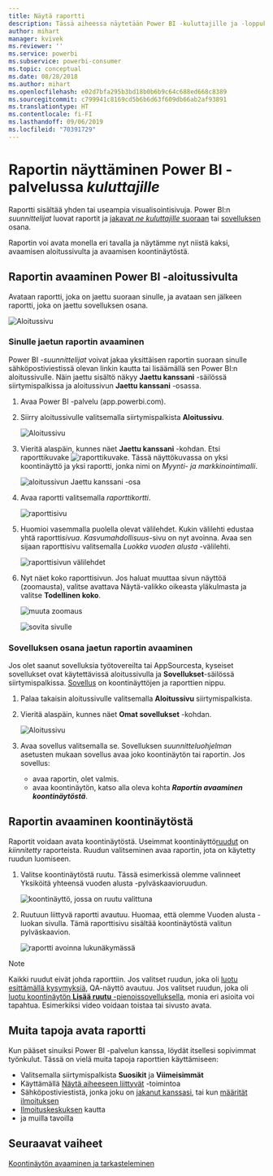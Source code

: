 ```yaml
---
title: Näytä raportti
description: Tässä aiheessa näytetään Power BI -kuluttajille ja -loppukäyttäjille, kuinka Power BI -raportti avataan ja näytetään.
author: mihart
manager: kvivek
ms.reviewer: ''
ms.service: powerbi
ms.subservice: powerbi-consumer
ms.topic: conceptual
ms.date: 08/28/2018
ms.author: mihart
ms.openlocfilehash: e02d7bfa295b3bd18b0b6b9c64c688ed668c8389
ms.sourcegitcommit: c799941c8169cd5b6b6d63f609db66ab2af93891
ms.translationtype: HT
ms.contentlocale: fi-FI
ms.lasthandoff: 09/06/2019
ms.locfileid: "70391729"
---
```

# <a name="view-a-report-in-the-power-bi-service-for-consumers"></a>Raportin näyttäminen Power BI -palvelussa *kuluttajille*
Raportti sisältää yhden tai useampia visualisointisivuja. Power BI:n *suunnittelijat* luovat raportit ja [jakavat *ne kuluttajille* suoraan](end-user-shared-with-me.md) tai [sovelluksen](end-user-apps.md) osana. 

Raportin voi avata monella eri tavalla ja näytämme nyt niistä kaksi, avaamisen aloitussivulta ja avaamisen koontinäytöstä. 

<!-- add art-->


## <a name="open-a-report-from-power-bi-home"></a>Raportin avaaminen Power BI -aloitussivulta
Avataan raportti, joka on jaettu suoraan sinulle, ja avataan sen jälkeen raportti, joka on jaettu sovelluksen osana.

   ![Aloitussivu](./media/end-user-report-open/power-bi-home-canvas.png)

### <a name="open-a-report-that-has-been-shared-with-you"></a>Sinulle jaetun raportin avaaminen
Power BI -*suunnittelijat* voivat jakaa yksittäisen raportin suoraan sinulle sähköpostiviestissä olevan linkin kautta tai lisäämällä sen Power BI:n aloitussivulle. Näin jaettu sisältö näkyy **Jaettu kanssani** -säilössä siirtymispalkissa ja aloitussivun **Jaettu kanssani** -osassa.

1. Avaa Power BI -palvelu (app.powerbi.com).

2. Siirry aloitussivulle valitsemalla siirtymispalkista **Aloitussivu**.  

   ![Aloitussivu](./media/end-user-report-open/power-bi-select-home-new.png)
   
3. Vieritä alaspäin, kunnes näet **Jaettu kanssani** -kohdan. Etsi raporttikuvake ![raporttikuvake](./media/end-user-report-open/power-bi-report-icon.png). Tässä näyttökuvassa on yksi koontinäyttö ja yksi raportti, jonka nimi on *Myynti- ja markkinointimalli*. 
   
   ![aloitussivun Jaettu kanssani -osa](./media/end-user-report-open/power-bi-shared-new.png)

4. Avaa raportti valitsemalla *raporttikortti*.

   ![raporttisivu](./media/end-user-report-open/power-bi-open.png)

5. Huomioi vasemmalla puolella olevat välilehdet.  Kukin välilehti edustaa yhtä raportti*sivua*. *Kasvumahdollisuus*-sivu on nyt avoinna. Avaa sen sijaan raporttisivu valitsemalla *Luokka vuoden alusta* -välilehti. 

   ![raporttisivun välilehdet](./media/end-user-report-open/power-bi-ytd.png)

6. Nyt näet koko raporttisivun. Jos haluat muuttaa sivun näyttöä (zoomausta), valitse avattava Näytä-valikko oikeasta yläkulmasta ja valitse **Todellinen koko**.

   ![muuta zoomaus](./media/end-user-report-open/power-bi-fit-new.png)

   ![sovita sivulle](./media/end-user-report-open/power-bi-actual.png)

### <a name="open-a-report-that-is-part-of-an-app"></a>Sovelluksen osana jaetun raportin avaaminen
Jos olet saanut sovelluksia työtovereilta tai AppSourcesta, kyseiset sovellukset ovat käytettävissä aloitussivulla ja **Sovellukset**-säilössä siirtymispalkissa. [Sovellus](end-user-apps.md) on koontinäyttöjen ja raporttien nippu.

1. Palaa takaisin aloitussivulle valitsemalla **Aloitussivu** siirtymispalkista.

7. Vieritä alaspäin, kunnes näet **Omat sovellukset** -kohdan.

   ![Aloitussivu](./media/end-user-report-open/power-bi-my-apps.png)

8. Avaa sovellus valitsemalla se. Sovelluksen *suunnitteluohjelman* asetusten mukaan sovellus avaa joko koontinäytön tai raportin. Jos sovellus:
    - avaa raportin, olet valmis.
    - avaa koontinäytön, katso alla oleva kohta ***Raportin avaaminen koontinäytöstä***.


## <a name="open-a-report-from-a-dashboard"></a>Raportin avaaminen koontinäytöstä
Raportit voidaan avata koontinäytöstä. Useimmat koontinäyttö[ruudut](end-user-tiles.md) on *kiinnitetty* raporteista. Ruudun valitseminen avaa raportin, jota on käytetty ruudun luomiseen. 

1. Valitse koontinäytöstä ruutu. Tässä esimerkissä olemme valinneet Yksiköitä yhteensä vuoden alusta -pylväskaavioruudun.

    ![koontinäyttö, jossa on ruutu valittuna](./media/end-user-report-open/power-bi-dashboard.png)

2.  Ruutuun liittyvä raportti avautuu. Huomaa, että olemme Vuoden alusta -luokan sivulla. Tämä raporttisivu sisältää koontinäytöstä valitun pylväskaavion.

    ![raportti avoinna lukunäkymässä](./media/end-user-report-open/power-bi-report-tabs.png)

> [!NOTE]
> Kaikki ruudut eivät johda raporttiin. Jos valitset ruudun, joka oli [luotu esittämällä kysymyksiä](end-user-q-and-a.md), QA-näyttö avautuu. Jos valitset ruudun, joka oli [luotu koontinäytön **Lisää ruutu** -pienoissovelluksella](../service-dashboard-add-widget.md), monia eri asioita voi tapahtua. Esimerkiksi video voidaan toistaa tai sivusto avata.  


##  <a name="still-more-ways-to-open-a-report"></a>Muita tapoja avata raportti
Kun pääset sinuiksi Power BI -palvelun kanssa, löydät itsellesi sopivimmat työnkulut. Tässä on vielä muita tapoja raporttien käyttämiseen:
- Valitsemalla siirtymispalkista **Suosikit** ja **Viimeisimmät**    
- Käyttämällä [Näytä aiheeseen liittyvät](end-user-related.md) -toimintoa    
- Sähköpostiviestistä, jonka joku on [jakanut kanssasi](../service-share-reports.md), tai kun [määrität ilmoituksen](end-user-alerts.md)    
- [Ilmoituskeskuksen](end-user-notification-center.md) kautta    
- ja muilla tavoilla

## <a name="next-steps"></a>Seuraavat vaiheet
[Koontinäytön avaaminen ja tarkasteleminen](end-user-dashboard-open.md)

